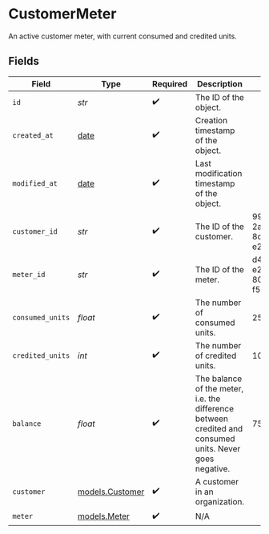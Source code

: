 # CustomerMeter

An active customer meter, with current consumed and credited units.


## Fields

| Field                                                                                                   | Type                                                                                                    | Required                                                                                                | Description                                                                                             | Example                                                                                                 |
| ------------------------------------------------------------------------------------------------------- | ------------------------------------------------------------------------------------------------------- | ------------------------------------------------------------------------------------------------------- | ------------------------------------------------------------------------------------------------------- | ------------------------------------------------------------------------------------------------------- |
| `id`                                                                                                    | *str*                                                                                                   | :heavy_check_mark:                                                                                      | The ID of the object.                                                                                   |                                                                                                         |
| `created_at`                                                                                            | [date](https://docs.python.org/3/library/datetime.html#date-objects)                                    | :heavy_check_mark:                                                                                      | Creation timestamp of the object.                                                                       |                                                                                                         |
| `modified_at`                                                                                           | [date](https://docs.python.org/3/library/datetime.html#date-objects)                                    | :heavy_check_mark:                                                                                      | Last modification timestamp of the object.                                                              |                                                                                                         |
| `customer_id`                                                                                           | *str*                                                                                                   | :heavy_check_mark:                                                                                      | The ID of the customer.                                                                                 | 992fae2a-2a17-4b7a-8d9e-e287cf90131b                                                                    |
| `meter_id`                                                                                              | *str*                                                                                                   | :heavy_check_mark:                                                                                      | The ID of the meter.                                                                                    | d498a884-e2cd-4d3e-8002-f536468a8b22                                                                    |
| `consumed_units`                                                                                        | *float*                                                                                                 | :heavy_check_mark:                                                                                      | The number of consumed units.                                                                           | 25                                                                                                      |
| `credited_units`                                                                                        | *int*                                                                                                   | :heavy_check_mark:                                                                                      | The number of credited units.                                                                           | 100                                                                                                     |
| `balance`                                                                                               | *float*                                                                                                 | :heavy_check_mark:                                                                                      | The balance of the meter, i.e. the difference between credited and consumed units. Never goes negative. | 75                                                                                                      |
| `customer`                                                                                              | [models.Customer](../models/customer.md)                                                                | :heavy_check_mark:                                                                                      | A customer in an organization.                                                                          |                                                                                                         |
| `meter`                                                                                                 | [models.Meter](../models/meter.md)                                                                      | :heavy_check_mark:                                                                                      | N/A                                                                                                     |                                                                                                         |